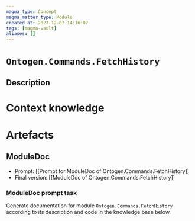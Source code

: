 ```yaml
---
magma_type: Concept
magma_matter_type: Module
created_at: 2023-12-07 14:16:07
tags: [magma-vault]
aliases: []
---
```

# `Ontogen.Commands.FetchHistory`

## Description

<!--
What is a `Ontogen.Commands.FetchHistory`?

Your knowledge about the module, i.e. facts, problems and properties etc.
-->


# Context knowledge

<!--
This section should include background knowledge needed for the model to create a proper response, i.e. information it does not know either because of the knowledge cut-off date or unpublished knowledge.

Write it down right here in a subsection or use a transclusion. If applicable, specify source information that the model can use to generate a reference in the response.
-->




# Artefacts

## ModuleDoc

- Prompt: [[Prompt for ModuleDoc of Ontogen.Commands.FetchHistory]]
- Final version: [[ModuleDoc of Ontogen.Commands.FetchHistory]]

### ModuleDoc prompt task

Generate documentation for module `Ontogen.Commands.FetchHistory` according to its description and code in the knowledge base below.
